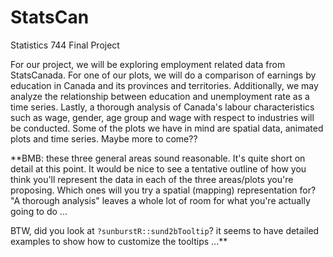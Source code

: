 # StatsCan
Statistics 744 Final Project

For our project, we will be exploring employment related data from StatsCanada. For one of our plots, we will do a comparison of earnings by education in Canada and its provinces and territories. Additionally, we may analyze the relationship between education and unemployment rate as a time series. Lastly, a thorough analysis of Canada's labour characteristics such as wage, gender, age group and wage with respect to industries will be conducted. Some of the plots we have in mind are spatial data, animated plots and time series. Maybe more to come??

**BMB: these three general areas sound reasonable. It's quite short on detail at this point. It would be nice to see a tentative outline of how you think you'll represent the data in each of the three areas/plots you're proposing.  Which ones will you try a spatial (mapping) representation for? "A thorough analysis" leaves a whole lot of room for what you're actually going to do ...

BTW, did you look at `?sunburstR::sund2bTooltip`? it seems to have detailed examples to show how to customize the tooltips ...**
